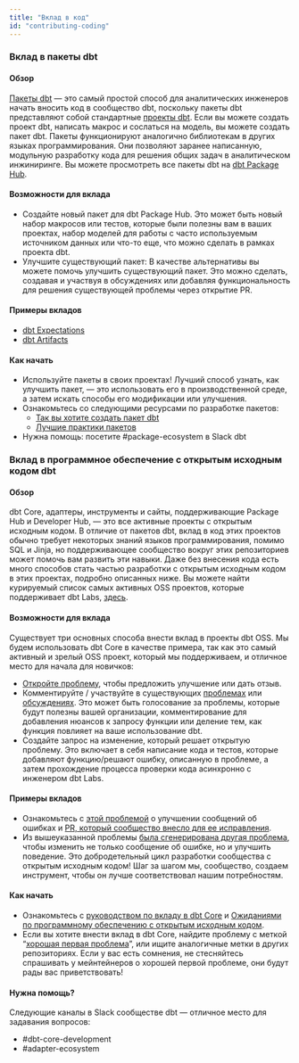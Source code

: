 ```yaml
---
title: "Вклад в код"
id: "contributing-coding"
---
```


### Вклад в пакеты dbt

#### Обзор

[Пакеты dbt](https://docs.getdbt.com/docs/build/packages) — это самый простой способ для аналитических инженеров начать вносить код в сообщество dbt, поскольку пакеты dbt представляют собой стандартные [проекты dbt](/docs/build/projects). Если вы можете создать проект dbt, написать макрос и сослаться на модель, вы можете создать пакет dbt. Пакеты функционируют аналогично библиотекам в других языках программирования. Они позволяют заранее написанную, модульную разработку кода для решения общих задач в аналитическом инжиниринге. Вы можете просмотреть все пакеты dbt на [dbt Package Hub](https://hub.getdbt.com/).

#### Возможности для вклада

- Создайте новый пакет для dbt Package Hub. Это может быть новый набор макросов или тестов, которые были полезны вам в ваших проектах, набор моделей для работы с часто используемым источником данных или что-то еще, что можно сделать в рамках проекта dbt.
- Улучшите существующий пакет: В качестве альтернативы вы можете помочь улучшить существующий пакет. Это можно сделать, создавая и участвуя в обсуждениях или добавляя функциональность для решения существующей проблемы через открытие PR.

#### Примеры вкладов

- [dbt Expectations](https://hub.getdbt.com/calogica/dbt_expectations/latest/)
- [dbt Artifacts](https://hub.getdbt.com/brooklyn-data/dbt_artifacts/latest/)

#### Как начать

- Используйте пакеты в своих проектах! Лучший способ узнать, как улучшить пакет, — это использовать его в производственной среде, а затем искать способы его модификации или улучшения.
- Ознакомьтесь со следующими ресурсами по разработке пакетов:
  - [Так вы хотите создать пакет dbt](https://docs.getdbt.com/blog/so-you-want-to-build-a-package)
  - [Лучшие практики пакетов](https://github.com/dbt-labs/hubcap/blob/main/package-best-practices.md)
- Нужна помощь: посетите #package-ecosystem в Slack dbt

### Вклад в программное обеспечение с открытым исходным кодом dbt

#### Обзор

dbt Core, адаптеры, инструменты и сайты, поддерживающие Package Hub и Developer Hub, — это все активные проекты с открытым исходным кодом. В отличие от пакетов dbt, вклад в код этих проектов обычно требует некоторых знаний языков программирования, помимо SQL и Jinja, но поддерживающее сообщество вокруг этих репозиториев может помочь вам развить эти навыки. Даже без внесения кода есть много способов стать частью разработки с открытым исходным кодом в этих проектах, подробно описанных ниже. Вы можете найти курируемый список самых активных OSS проектов, которые поддерживает dbt Labs, [здесь](/community/resources/oss-projects).

#### Возможности для вклада

Существует три основных способа внести вклад в проекты dbt OSS. Мы будем использовать dbt Core в качестве примера, так как это самый активный и зрелый OSS проект, который мы поддерживаем, и отличное место для начала для новичков:

- [Откройте проблему](https://github.com/dbt-labs/dbt-core/issues/new/choose), чтобы предложить улучшение или дать отзыв.
- Комментируйте / участвуйте в существующих [проблемах](https://github.com/dbt-labs/dbt-core/issues) или [обсуждениях](https://github.com/dbt-labs/dbt-core/discussions). Это может быть голосование за проблемы, которые будут полезны вашей организации, комментирование для добавления нюансов к запросу функции или деление тем, как функция повлияет на ваше использование dbt.
- Создайте запрос на изменение, который решает открытую проблему. Это включает в себя написание кода и тестов, которые добавляют функцию/решают ошибку, описанную в проблеме, а затем прохождение процесса проверки кода асинхронно с инженером dbt Labs.

#### Примеры вкладов

- Ознакомьтесь с [этой проблемой](https://github.com/dbt-labs/dbt-core/issues/3612) о улучшении сообщений об ошибках и [PR, который сообщество внесло для ее исправления](https://github.com/dbt-labs/dbt-core/pull/3703).
- Из вышеуказанной проблемы [была сгенерирована другая проблема](https://github.com/dbt-labs/dbt-bigquery/issues/202), чтобы изменить не только сообщение об ошибке, но и улучшить поведение. Это добродетельный цикл разработки сообщества с открытым исходным кодом! Шаг за шагом мы, сообщество, создаем инструмент, чтобы он лучше соответствовал нашим потребностям.

#### Как начать

- Ознакомьтесь с [руководством по вкладу в dbt Core](https://github.com/dbt-labs/dbt-core/blob/main/CONTRIBUTING.md) и [Ожиданиями по программному обеспечению с открытым исходным кодом](/community/resources/oss-expectations).
- Если вы хотите внести вклад в dbt Core, найдите проблему с меткой “[хорошая первая проблема](https://github.com/dbt-labs/dbt-core/issues?q=is%3Aopen+is%3Aissue+label%3Agood_first_issue)”, или ищите аналогичные метки в других репозиториях. Если у вас есть сомнения, не стесняйтесь спрашивать у мейнтейнеров о хорошей первой проблеме, они будут рады вас приветствовать!

#### Нужна помощь?

Следующие каналы в Slack сообществе dbt — отличное место для задавания вопросов:

- #dbt-core-development
- #adapter-ecosystem
